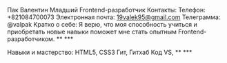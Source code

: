 Пак Валентин
Младший Frontend-разработчик
Контакты:
Телефон: +821084700073
Электронная почта: 19valek95@gmail.com
Телеграмма: @valpak
Кратко о себе:
 Я верю, что моя способность учиться и приобретать новые навыки поможет мне стать опытным Frontend-разработчиком. ** ***

Навыки и мастерство:
HTML5, CSS3
Гит, Гитхаб
Код VS, ** ***
